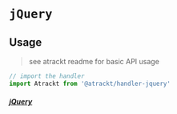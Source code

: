 # `jQuery`

## Usage

> see atrackt readme for basic API usage

```js
// import the handler
import Atrackt from '@atrackt/handler-jquery'
```

##### [jQuery](https://jquery.com)
